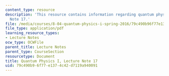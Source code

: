 ```yaml
---
content_type: resource
description: 'This resource contains information regarding quantum physics: Lecture
  Note 17.'
file: /media/courses/8-04-quantum-physics-i-spring-2016/79c490b96f77e1374c42d7119a940091_MIT8_04S16_LecNotes17.pdf
file_type: application/pdf
learning_resource_types:
- Lecture Notes
ocw_type: OCWFile
parent_title: Lecture Notes
parent_type: CourseSection
resourcetype: Document
title: Quantum Physics I, Lecture Note 17
uid: 79c490b9-6f77-e137-4c42-d7119a940091
---
```

